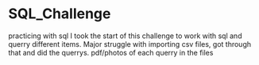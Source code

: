 # SQL_Challenge
practicing with sql
I took the start of this challenge to work with sql and querry different items.
Major struggle with importing csv files, got through that and did the querrys.
pdf/photos of each querry in the files

